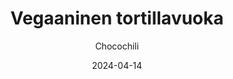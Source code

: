 ---
title: "Vegaaninen tortillavuoka"
image: "https://vegaanibotti.lauravuo.me/2024/04/2024-04-14_small.png"
date: 2024-04-14
receipt_url: "https://chocochili.net/2020/09/vegaaninen-tortillavuoka/"
author: "Chocochili"
---